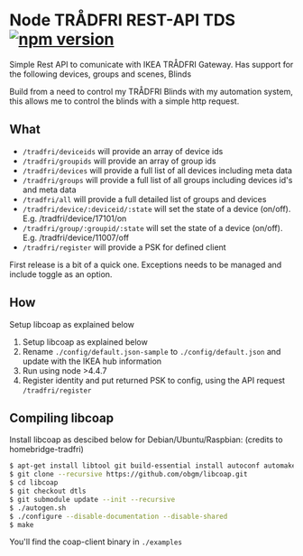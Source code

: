 # Node TRÅDFRI REST-API TDS [![npm version](https://badge.fury.io/js/node-tradfri-restapi.svg)](https://badge.fury.io/js/node-tradfri-restapi)

Simple Rest API to comunicate with IKEA TRÅDFRI Gateway. Has support for the following devices, groups and scenes, Blinds 

Build from a need to control my TRÅDFRI Blinds with my automation system, this allows me to control the blinds with a simple http request.

## What

- `/tradfri/deviceids` will provide an array of device ids
- `/tradfri/groupids` will provide an array of group ids
- `/tradfri/devices` will provide a full list of all devices including meta data
- `/tradfri/groups` will provide a full list of all groups including devices id's and meta data
- `/tradfri/all` will provide a full detailed list of groups and devices
- `/tradfri/device/:deviceid/:state` will set the state of a device (on/off). E.g. /tradfri/device/17101/on
- `/tradfri/group/:groupid/:state` will set the state of a device (on/off). E.g. /tradfri/device/11007/off
- `/tradfri/register` will provide a PSK for defined client

First release is a bit of a quick one. Exceptions needs to be managed and include toggle as an option.

## How

Setup libcoap as explained below

1. Setup libcoap as explained below
2. Rename `./config/default.json-sample` to `./config/default.json` and update with the IKEA hub information
3. Run using node >4.4.7
4. Register identity and put returned PSK to config, using the API request `/tradfri/register`

## Compiling libcoap

Install libcoap as descibed below for Debian/Ubuntu/Raspbian:
(credits to homebridge-tradfri)

```sh
$ apt-get install libtool git build-essential install autoconf automake
$ git clone --recursive https://github.com/obgm/libcoap.git
$ cd libcoap
$ git checkout dtls
$ git submodule update --init --recursive
$ ./autogen.sh
$ ./configure --disable-documentation --disable-shared
$ make
```

You'll find the coap-client binary in `./examples`